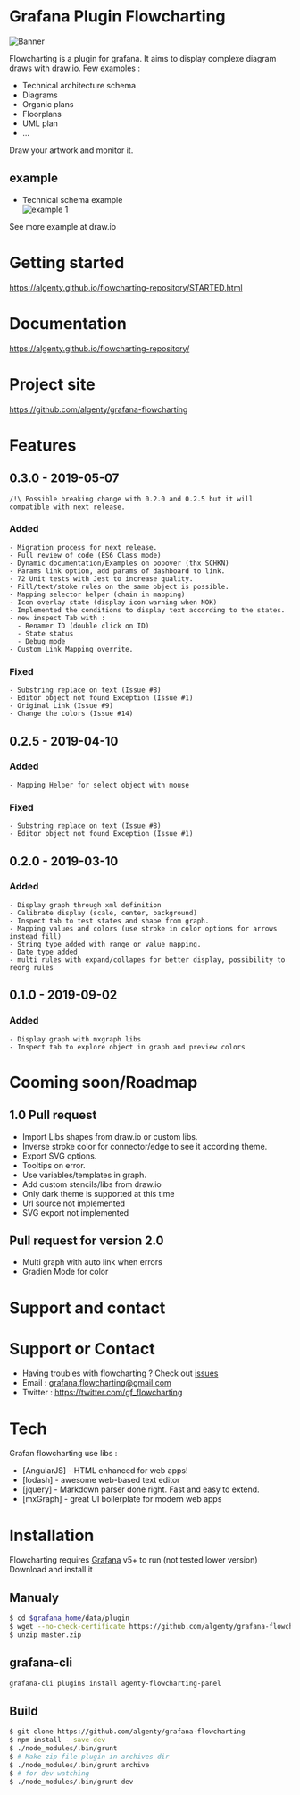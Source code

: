 # Grafana Plugin Flowcharting

![Banner](https://github.com/algenty/flowcharting-repository/blob/master/images/banner_large.png?raw=true)

Flowcharting is a plugin for grafana. It aims to display complexe diagram draws with [draw.io](https://draw.io/). Few examples :
  * Technical architecture schema
  * Diagrams
  * Organic plans
  * Floorplans
  * UML plan 
  * ...  

Draw your artwork and monitor it.

 ## example
  - Technical schema example  
![example 1](https://algenty.github.io/flowcharting-repository/images/fc_archi_example.png)
 
See more example at draw.io  

# Getting started
https://algenty.github.io/flowcharting-repository/STARTED.html

# Documentation
https://algenty.github.io/flowcharting-repository/

# Project site
https://github.com/algenty/grafana-flowcharting

# Features

## 0.3.0 - 2019-05-07
    /!\ Possible breaking change with 0.2.0 and 0.2.5 but it will compatible with next release.

### Added
    - Migration process for next release.
    - Full review of code (ES6 Class mode)
    - Dynamic documentation/Examples on popover (thx SCHKN)
    - Params link option, add params of dashboard to link.
    - 72 Unit tests with Jest to increase quality.
    - Fill/text/stoke rules on the same object is possible.
    - Mapping selector helper (chain in mapping)
    - Icon overlay state (display icon warning when NOK)
    - Implemented the conditions to display text according to the states.
    - new inspect Tab with :
      - Renamer ID (double click on ID)
      - State status
      - Debug mode
    - Custom Link Mapping overrite.
### Fixed
    - Substring replace on text (Issue #8)
    - Editor object not found Exception (Issue #1)
    - Original Link (Issue #9)
    - Change the colors (Issue #14)

## 0.2.5 - 2019-04-10
### Added
    - Mapping Helper for select object with mouse
### Fixed
    - Substring replace on text (Issue #8)
    - Editor object not found Exception (Issue #1)

## 0.2.0 - 2019-03-10
### Added
    - Display graph through xml definition
    - Calibrate display (scale, center, background)
    - Inspect tab to test states and shape from graph.
    - Mapping values and colors (use stroke in color options for arrows instead fill)
    - String type added with range or value mapping.
    - Date type added
    - multi rules with expand/collapes for better display, possibility to reorg rules

## 0.1.0 - 2019-09-02
### Added
    - Display graph with mxgraph libs
    - Inspect tab to explore object in graph and preview colors

# Cooming soon/Roadmap

## 1.0 Pull request
  - Import Libs shapes from draw.io or custom libs. 
  - Inverse stroke color for connector/edge to see it according theme.
  - Export SVG options.
  - Tooltips on error.
  - Use variables/templates in graph.
  - Add custom stencils/libs from draw.io
  - Only dark theme is supported at this time
  - Url source not implemented
  - SVG export not implemented

## Pull request for version 2.0
  - Multi graph with auto link when errors
  - Gradien Mode for color

# Support and contact

# Support or Contact

  - Having troubles with flowcharting ? Check out [issues](https://github.com/algenty/grafana-flowcharting/issues)
  - Email : <grafana.flowcharting@gmail.com>
  - Twitter : https://twitter.com/gf_flowcharting

# Tech

Grafan flowcharting use libs :

* [AngularJS] - HTML enhanced for web apps!
* [lodash] - awesome web-based text editor
* [jquery] - Markdown parser done right. Fast and easy to extend.
* [mxGraph] - great UI boilerplate for modern web apps

# Installation

Flowcharting requires [Grafana](https://www.grafana.com/) v5+ to run (not tested lower version)
Download and install it 

## Manualy
```sh
$ cd $grafana_home/data/plugin
$ wget --no-check-certificate https://github.com/algenty/grafana-flowcharting/archive/master.zip
$ unzip master.zip
```

## grafana-cli

```sh
grafana-cli plugins install agenty-flowcharting-panel
```
## Build

```sh
$ git clone https://github.com/algenty/grafana-flowcharting
$ npm install --save-dev
$ ./node_modules/.bin/grunt
$ # Make zip file plugin in archives dir
$ ./node_modules/.bin/grunt archive
$ # for dev watching
$ ./node_modules/.bin/grunt dev
```